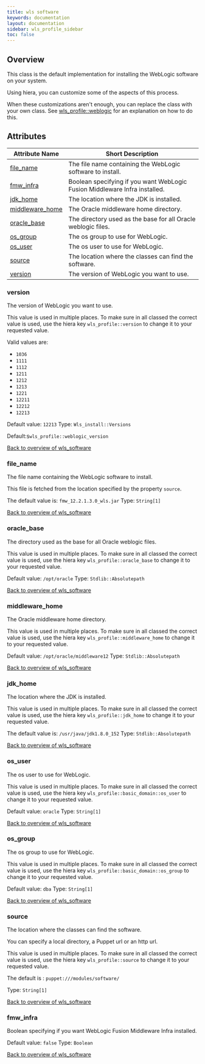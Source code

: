 ```yaml
---
title: wls software
keywords: documentation
layout: documentation
sidebar: wls_profile_sidebar
toc: false
---
```

## Overview

This class is the default implementation for installing the WebLogic software on your system.

Using hiera, you can customize some of the aspects of this process.

When these customizations aren't enough, you can replace the class with your own class. See [wls_profile::weblogic](./weblogic.html) for an explanation on how to do this.





## Attributes



Attribute Name                                   | Short Description                                                          |
------------------------------------------------ | -------------------------------------------------------------------------- |
[file_name](#wls_software_file_name)             | The file name containing the WebLogic software to install.                 |
[fmw_infra](#wls_software_fmw_infra)             | Boolean specifying if you want WebLogic Fusion Middleware Infra installed. |
[jdk_home](#wls_software_jdk_home)               | The location where the JDK is installed.                                   |
[middleware_home](#wls_software_middleware_home) | The Oracle middleware home directory.                                      |
[oracle_base](#wls_software_oracle_base)         | The directory used as the base for all Oracle weblogic files.              |
[os_group](#wls_software_os_group)               | The os group to use for WebLogic.                                          |
[os_user](#wls_software_os_user)                 | The os user to use for WebLogic.                                           |
[source](#wls_software_source)                   | The location where the classes can find the software.                      |
[version](#wls_software_version)                 | The version of WebLogic you want to use.                                   |




### version<a name='wls_software_version'>

The version of WebLogic you want to use.

This value is used in multiple places. To make sure in all classed the correct value is used, use the hiera key `wls_profile::version` to change it to your requested value.

Valid values are:

  - `1036`
  - `1111`
  - `1112`
  - `1211`
  - `1212`
  - `1213`
  - `1221`
  - `12211`
  - `12212`
  - `12213`

Default value: `12213`
Type: `Wls_install::Versions`

Default:`$wls_profile::weblogic_version`

[Back to overview of wls_software](#attributes)

### file_name<a name='wls_software_file_name'>

The file name containing the WebLogic software to install.

This file is fetched from the location specified by the property `source`.

The default value is: `fmw_12.2.1.3.0_wls.jar`
Type: `String[1]`


[Back to overview of wls_software](#attributes)

### oracle_base<a name='wls_software_oracle_base'>

The directory used as the base for all Oracle weblogic files.

This value is used in multiple places. To make sure in all classed the correct value is used, use the hiera key `wls_profile::oracle_base` to change it to your requested value.

Default value: `/opt/oracle`
Type: `Stdlib::Absolutepath`


[Back to overview of wls_software](#attributes)

### middleware_home<a name='wls_software_middleware_home'>

The Oracle middleware home directory.

This value is used in multiple places. To make sure in all classed the correct value is used, use the hiera key `wls_profile::middleware_home` to change it to your requested value.

Default value: `/opt/oracle/middleware12`
Type: `Stdlib::Absolutepath`


[Back to overview of wls_software](#attributes)

### jdk_home<a name='wls_software_jdk_home'>

The location where the JDK is installed.

This value is used in multiple places. To make sure in all classed the correct value is used, use the hiera key `wls_profile::jdk_home` to change it to your requested value.

The default value is: `/usr/java/jdk1.8.0_152`
Type: `Stdlib::Absolutepath`


[Back to overview of wls_software](#attributes)

### os_user<a name='wls_software_os_user'>

The os user to use for WebLogic.

This value is used in multiple places. To make sure in all classed the correct value is used, use the hiera key `wls_profile::basic_domain::os_user` to change it to your requested value.

Default value: `oracle`
Type: `String[1]`


[Back to overview of wls_software](#attributes)

### os_group<a name='wls_software_os_group'>

The os group to use for WebLogic.

This value is used in multiple places. To make sure in all classed the correct value is used, use the hiera key `wls_profile::basic_domain::os_group` to change it to your requested value.

Default value: `dba`
Type: `String[1]`


[Back to overview of wls_software](#attributes)

### source<a name='wls_software_source'>

The location where the classes can find the software. 

You can specify a local directory, a Puppet url or an http url.

This value is used in multiple places. To make sure in all classed the correct value is used, use the hiera key `wls_profile::source` to change it to your requested value.

The default is : `puppet:///modules/software/`

Type: `String[1]`


[Back to overview of wls_software](#attributes)

### fmw_infra<a name='wls_software_fmw_infra'>

Boolean specifying if you want WebLogic Fusion Middleware Infra installed.

Default value: `false`
Type: `Boolean`


[Back to overview of wls_software](#attributes)
